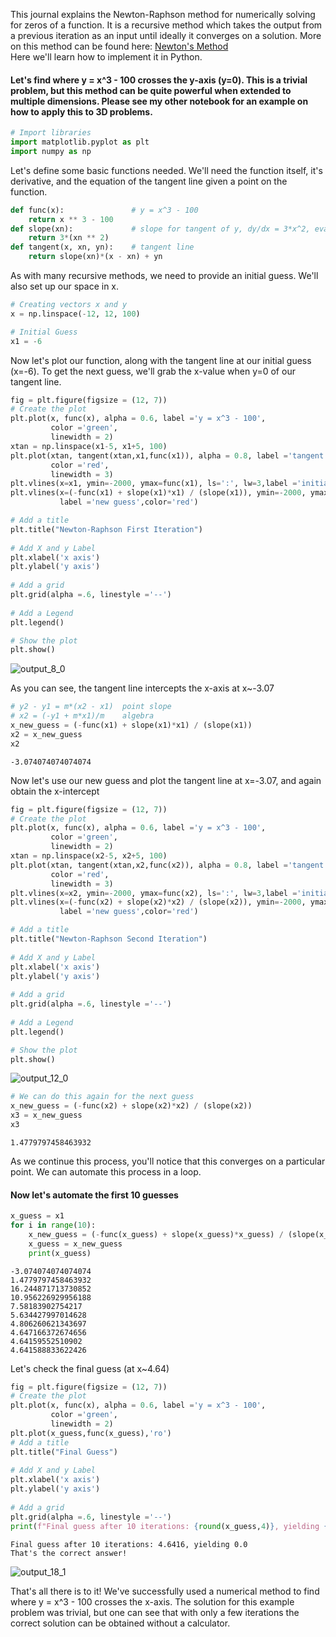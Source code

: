 This journal explains the Newton-Raphson method for numerically solving for zeros of a function. It is a recursive method which takes the output from a previous iteration as an input until ideally it converges on a solution. More on this method can be found here: [Newton's Method](https://en.wikipedia.org/wiki/Newton%27s_method) <br>
Here we'll learn how to implement it in Python.

#### Let's find where y = x^3 - 100 crosses the y-axis (y=0). This is a trivial problem, but this method can be quite powerful when extended to multiple dimensions. Please see my other notebook for an example on how to apply this to 3D problems.


```python
# Import libraries
import matplotlib.pyplot as plt
import numpy as np
```

Let's define some basic functions needed. We'll need the function itself, it's derivative, and the equation of the tangent line given a point on the function.


```python
def func(x):               # y = x^3 - 100
    return x ** 3 - 100
def slope(xn):             # slope for tangent of y, dy/dx = 3*x^2, evaluated at some x
    return 3*(xn ** 2)
def tangent(x, xn, yn):    # tangent line
    return slope(xn)*(x - xn) + yn
```

As with many recursive methods, we need to provide an initial guess. We'll also set up our space in x.


```python
# Creating vectors x and y
x = np.linspace(-12, 12, 100)

# Initial Guess
x1 = -6
```

Now let's plot our function, along with the tangent line at our initial guess (x=-6). To get the next guess, we'll grab the x-value when y=0 of our tangent line.


```python
fig = plt.figure(figsize = (12, 7))
# Create the plot
plt.plot(x, func(x), alpha = 0.6, label ='y = x^3 - 100',
         color ='green',
         linewidth = 2)
xtan = np.linspace(x1-5, x1+5, 100)
plt.plot(xtan, tangent(xtan,x1,func(x1)), alpha = 0.8, label ='tangent at x=-6',
         color ='red',
         linewidth = 3)
plt.vlines(x=x1, ymin=-2000, ymax=func(x1), ls=':', lw=3,label ='initial guess')
plt.vlines(x=(-func(x1) + slope(x1)*x1) / (slope(x1)), ymin=-2000, ymax=tangent(x1, x1, 0), ls=':', lw=3,
           label ='new guess',color='red')

# Add a title
plt.title("Newton-Raphson First Iteration")
 
# Add X and y Label
plt.xlabel('x axis')
plt.ylabel('y axis')
 
# Add a grid
plt.grid(alpha =.6, linestyle ='--')
 
# Add a Legend
plt.legend()

# Show the plot
plt.show()
```


    
![output_8_0](https://user-images.githubusercontent.com/36255172/145531666-4afa787e-fd00-4d9f-888f-7fe8bc39a87b.png)



As you can see, the tangent line intercepts the x-axis at x~-3.07


```python
# y2 - y1 = m*(x2 - x1)  point slope
# x2 = (-y1 + m*x1)/m    algebra
x_new_guess = (-func(x1) + slope(x1)*x1) / (slope(x1))
x2 = x_new_guess
x2
```




    -3.074074074074074



Now let's use our new guess and plot the tangent line at x=-3.07, and again obtain the x-intercept


```python
fig = plt.figure(figsize = (12, 7))
# Create the plot
plt.plot(x, func(x), alpha = 0.6, label ='y = x^3 - 100',
         color ='green',
         linewidth = 2)
xtan = np.linspace(x2-5, x2+5, 100)
plt.plot(xtan, tangent(xtan,x2,func(x2)), alpha = 0.8, label ='tangent at x=-6',
         color ='red',
         linewidth = 3)
plt.vlines(x=x2, ymin=-2000, ymax=func(x2), ls=':', lw=3,label ='initial guess')
plt.vlines(x=(-func(x2) + slope(x2)*x2) / (slope(x2)), ymin=-2000, ymax=tangent(x2, x2, 0), ls=':', lw=3,
           label ='new guess',color='red')

# Add a title
plt.title("Newton-Raphson Second Iteration")
 
# Add X and y Label
plt.xlabel('x axis')
plt.ylabel('y axis')
 
# Add a grid
plt.grid(alpha =.6, linestyle ='--')
 
# Add a Legend
plt.legend()

# Show the plot
plt.show()
```


    
![output_12_0](https://user-images.githubusercontent.com/36255172/145531695-5474f227-fa68-402c-8489-a330a281c8cd.png)
 



```python
# We can do this again for the next guess
x_new_guess = (-func(x2) + slope(x2)*x2) / (slope(x2))
x3 = x_new_guess
x3
```




    1.4779797458463932



As we continue this process, you'll notice that this converges on a particular point. We can automate this process in a loop.

#### Now let's automate the first 10 guesses


```python
x_guess = x1
for i in range(10):
    x_new_guess = (-func(x_guess) + slope(x_guess)*x_guess) / (slope(x_guess))
    x_guess = x_new_guess
    print(x_guess)
```

    -3.074074074074074
    1.4779797458463932
    16.244871713730852
    10.956226929956188
    7.58183902754217
    5.634427997014628
    4.806260621343697
    4.647166372674656
    4.64159552510902
    4.641588833622426
    

Let's check the final guess (at x~4.64)


```python
fig = plt.figure(figsize = (12, 7))
# Create the plot
plt.plot(x, func(x), alpha = 0.6, label ='y = x^3 - 100',
         color ='green',
         linewidth = 2)
plt.plot(x_guess,func(x_guess),'ro')
# Add a title
plt.title("Final Guess")
 
# Add X and y Label
plt.xlabel('x axis')
plt.ylabel('y axis')
 
# Add a grid
plt.grid(alpha =.6, linestyle ='--')
print(f"Final guess after 10 iterations: {round(x_guess,4)}, yielding {round(func(x_guess),3)}\nThat's the correct answer!")
```

    Final guess after 10 iterations: 4.6416, yielding 0.0
    That's the correct answer!
    


    
![output_18_1](https://user-images.githubusercontent.com/36255172/145531779-f00282ba-3e19-4dfa-a327-b037d3e30e70.png)



That's all there is to it! We've successfully used a numerical method to find where y = x^3 - 100 crosses the x-axis. The solution for this example problem was trivial, but one can see that with only a few iterations the correct solution can be obtained without a calculator.
